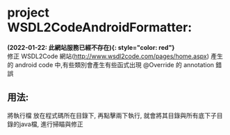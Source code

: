 ﻿# project WSDL2CodeAndroidFormatter:
 
**(2022-01-22: 此網站服務已經不存在){: style="color: red"}**<br>
修正 WSDL2Code 網站(http://www.wsdl2code.com/pages/home.aspx)
產生的 android code 中,有些類別會產生有些函式出現 @Override 的 annotation 錯誤


## 用法:

將執行檔 放在程式碼所在目錄下, 再點擊兩下執行, 
就會將其目錄與所有底下子目錄的java檔, 進行掃瞄與修正
